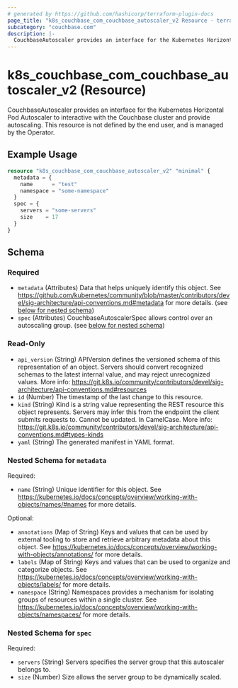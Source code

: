 ```yaml
---
# generated by https://github.com/hashicorp/terraform-plugin-docs
page_title: "k8s_couchbase_com_couchbase_autoscaler_v2 Resource - terraform-provider-k8s"
subcategory: "couchbase.com"
description: |-
  CouchbaseAutoscaler provides an interface for the Kubernetes Horizontal Pod Autoscaler to interactive with the Couchbase cluster and provide autoscaling.  This resource is not defined by the end user, and is managed by the Operator.
---
```


# k8s_couchbase_com_couchbase_autoscaler_v2 (Resource)

CouchbaseAutoscaler provides an interface for the Kubernetes Horizontal Pod Autoscaler to interactive with the Couchbase cluster and provide autoscaling.  This resource is not defined by the end user, and is managed by the Operator.

## Example Usage

```terraform
resource "k8s_couchbase_com_couchbase_autoscaler_v2" "minimal" {
  metadata = {
    name      = "test"
    namespace = "some-namespace"
  }
  spec = {
    servers = "some-servers"
    size    = 17
  }
}
```

<!-- schema generated by tfplugindocs -->
## Schema

### Required

- `metadata` (Attributes) Data that helps uniquely identify this object. See https://github.com/kubernetes/community/blob/master/contributors/devel/sig-architecture/api-conventions.md#metadata for more details. (see [below for nested schema](#nestedatt--metadata))
- `spec` (Attributes) CouchbaseAutoscalerSpec allows control over an autoscaling group. (see [below for nested schema](#nestedatt--spec))

### Read-Only

- `api_version` (String) APIVersion defines the versioned schema of this representation of an object. Servers should convert recognized schemas to the latest internal value, and may reject unrecognized values. More info: https://git.k8s.io/community/contributors/devel/sig-architecture/api-conventions.md#resources
- `id` (Number) The timestamp of the last change to this resource.
- `kind` (String) Kind is a string value representing the REST resource this object represents. Servers may infer this from the endpoint the client submits requests to. Cannot be updated. In CamelCase. More info: https://git.k8s.io/community/contributors/devel/sig-architecture/api-conventions.md#types-kinds
- `yaml` (String) The generated manifest in YAML format.

<a id="nestedatt--metadata"></a>
### Nested Schema for `metadata`

Required:

- `name` (String) Unique identifier for this object. See https://kubernetes.io/docs/concepts/overview/working-with-objects/names/#names for more details.

Optional:

- `annotations` (Map of String) Keys and values that can be used by external tooling to store and retrieve arbitrary metadata about this object. See https://kubernetes.io/docs/concepts/overview/working-with-objects/annotations/ for more details.
- `labels` (Map of String) Keys and values that can be used to organize and categorize objects. See https://kubernetes.io/docs/concepts/overview/working-with-objects/labels/ for more details.
- `namespace` (String) Namespaces provides a mechanism for isolating groups of resources within a single cluster. See https://kubernetes.io/docs/concepts/overview/working-with-objects/namespaces/ for more details.


<a id="nestedatt--spec"></a>
### Nested Schema for `spec`

Required:

- `servers` (String) Servers specifies the server group that this autoscaler belongs to.
- `size` (Number) Size allows the server group to be dynamically scaled.


